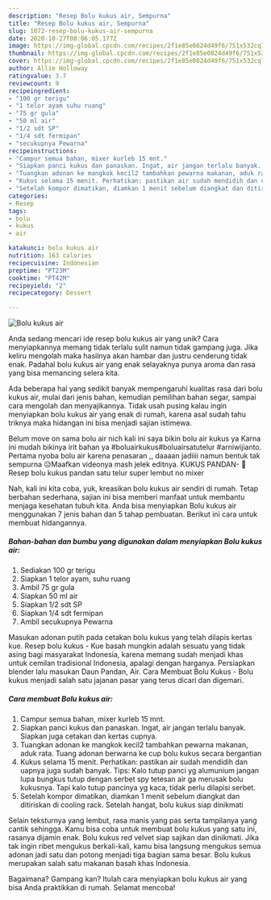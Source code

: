 ```yaml
---
description: "Resep Bolu kukus air, Sempurna"
title: "Resep Bolu kukus air, Sempurna"
slug: 1072-resep-bolu-kukus-air-sempurna
date: 2020-10-27T08:06:05.177Z
image: https://img-global.cpcdn.com/recipes/2f1e85e0824d49f6/751x532cq70/bolu-kukus-air-foto-resep-utama.jpg
thumbnail: https://img-global.cpcdn.com/recipes/2f1e85e0824d49f6/751x532cq70/bolu-kukus-air-foto-resep-utama.jpg
cover: https://img-global.cpcdn.com/recipes/2f1e85e0824d49f6/751x532cq70/bolu-kukus-air-foto-resep-utama.jpg
author: Allie Holloway
ratingvalue: 3.7
reviewcount: 9
recipeingredient:
- "100 gr terigu"
- "1 telor ayam suhu ruang"
- "75 gr gula"
- "50 ml air"
- "1/2 sdt SP"
- "1/4 sdt fermipan"
- "secukupnya Pewarna"
recipeinstructions:
- "Campur semua bahan, mixer kurleb 15 mnt."
- "Siapkan panci kukus dan panaskan. Ingat, air jangan terlalu banyak. Siapkan juga cetakan dan kertas cupnya."
- "Tuangkan adonan ke mangkok kecil2 tambahkan pewarna makanan, aduk rata. Tuang adonan berwarna ke cup bolu kukus secara bergantian"
- "Kukus selama 15 menit. Perhatikan: pastikan air sudah mendidih dan uapnya juga sudah banyak. Tips: Kalo tutup panci yg alumunium jangan lupa bungkus tutup dengan serbet spy tetesan air ga merusak bolu kukusnya. Tapi kalo tutup pancinya yg kaca, tidak perlu dilapisi serbet."
- "Setelah kompor dimatikan, diamkan 1 menit sebelum diangkat dan ditiriskan di cooling rack. Setelah hangat, bolu kukus siap dinikmati"
categories:
- Resep
tags:
- bolu
- kukus
- air

katakunci: bolu kukus air 
nutrition: 163 calories
recipecuisine: Indonesian
preptime: "PT23M"
cooktime: "PT42M"
recipeyield: "2"
recipecategory: Dessert

---
```



![Bolu kukus air](https://img-global.cpcdn.com/recipes/2f1e85e0824d49f6/751x532cq70/bolu-kukus-air-foto-resep-utama.jpg)

Anda sedang mencari ide resep bolu kukus air yang unik? Cara menyiapkannya memang tidak terlalu sulit namun tidak gampang juga. Jika keliru mengolah maka hasilnya akan hambar dan justru cenderung tidak enak. Padahal bolu kukus air yang enak selayaknya punya aroma dan rasa yang bisa memancing selera kita.

Ada beberapa hal yang sedikit banyak mempengaruhi kualitas rasa dari bolu kukus air, mulai dari jenis bahan, kemudian pemilihan bahan segar, sampai cara mengolah dan menyajikannya. Tidak usah pusing kalau ingin menyiapkan bolu kukus air yang enak di rumah, karena asal sudah tahu triknya maka hidangan ini bisa menjadi sajian istimewa.

Belum move on sama bolu air nich kali ini saya bikin bolu air kukus ya Karna ini mudah bikinya irit bahan ya #boluairkukus#boluairsatutelur #arniwijianto. Pertama nyoba bolu air karena penasaran ,, daaaan jadiiii namun bentuk tak sempurna 😥Maafkan videonya mash jelek editnya. KUKUS PANDAN- 🍮 Resep bolu kukus pandan satu telur super lembut no mixer


Nah, kali ini kita coba, yuk, kreasikan bolu kukus air sendiri di rumah. Tetap berbahan sederhana, sajian ini bisa memberi manfaat untuk membantu menjaga kesehatan tubuh kita. Anda bisa menyiapkan Bolu kukus air menggunakan 7 jenis bahan dan 5 tahap pembuatan. Berikut ini cara untuk membuat hidangannya.

<!--inarticleads1-->

##### Bahan-bahan dan bumbu yang digunakan dalam menyiapkan Bolu kukus air:

1. Sediakan 100 gr terigu
1. Siapkan 1 telor ayam, suhu ruang
1. Ambil 75 gr gula
1. Siapkan 50 ml air
1. Siapkan 1/2 sdt SP
1. Siapkan 1/4 sdt fermipan
1. Ambil secukupnya Pewarna


Masukan adonan putih pada cetakan bolu kukus yang telah dilapis kertas kue. Resep bolu kukus - Kue basah mungkin adalah sesuatu yang tidak asing bagi masyarakat Indonesia, karena memang sudah menjadi khas untuk cemilan tradisional Indonesia, apalagi dengan harganya. Persiapkan blender lalu masukan Daun Pandan, Air. Cara Membuat Bolu Kukus - Bolu kukus menjadi salah satu jajanan pasar yang terus dicari dan digemari. 

<!--inarticleads2-->

##### Cara membuat Bolu kukus air:

1. Campur semua bahan, mixer kurleb 15 mnt.
1. Siapkan panci kukus dan panaskan. Ingat, air jangan terlalu banyak. Siapkan juga cetakan dan kertas cupnya.
1. Tuangkan adonan ke mangkok kecil2 tambahkan pewarna makanan, aduk rata. Tuang adonan berwarna ke cup bolu kukus secara bergantian
1. Kukus selama 15 menit. Perhatikan: pastikan air sudah mendidih dan uapnya juga sudah banyak. Tips: Kalo tutup panci yg alumunium jangan lupa bungkus tutup dengan serbet spy tetesan air ga merusak bolu kukusnya. Tapi kalo tutup pancinya yg kaca, tidak perlu dilapisi serbet.
1. Setelah kompor dimatikan, diamkan 1 menit sebelum diangkat dan ditiriskan di cooling rack. Setelah hangat, bolu kukus siap dinikmati


Selain teksturnya yang lembut, rasa manis yang pas serta tampilanya yang cantik sehingga. Kamu bisa coba untuk membuat bolu kukus yang satu ini, rasanya dijamin enak. Bolu kukus red velvet siap sajikan dan dinikmati. Jika tak ingin ribet mengukus berkali-kali, kamu bisa langsung mengukus semua adonan jadi satu dan potong menjadi tiga bagian sama besar. Bolu kukus merupakan salah satu makanan basah khas Indonesia. 

Bagaimana? Gampang kan? Itulah cara menyiapkan bolu kukus air yang bisa Anda praktikkan di rumah. Selamat mencoba!
